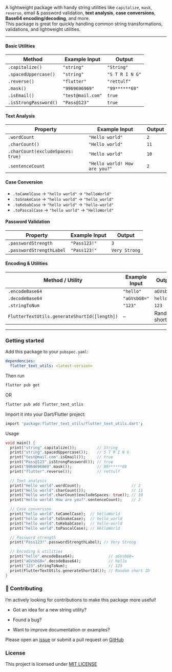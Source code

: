 A lightweight  package with handy string utilities like `capitalize`, `mask`, `reverse`, email & password validation, **text analysis**, **case conversions**, **Base64 encoding/decoding**, and more.  
This package is great for quickly handling common string transformations, validations, and lightweight utilities.  

---

 

####  Basic Utilities  
| Method                | Example Input     | Output       |
|-----------------------|------------------|--------------|
| `.capitalize()`       | `"string"`       | `"String"`   |
| `.spacedUppercase()`  | `"string"`       | `"S T R I N G"` |
| `.reverse()`          | `"flutter"`      | `"rettulf"`  |
| `.mask()`             | `"9969696969"`   | `"99******69"` |
| `.isEmail()`          | `"test@mail.com"`| `true`       |
| `.isStrongPassword()` | `"Pass@123"`     | `true`       |


####  Text Analysis  

| Property              | Example Input                   | Output |
|-----------------------|---------------------------------|--------|
| `.wordCount`          | `"Hello world"`                 | `2`    |
| `.charCount()`        | `"Hello world"`                 | `11`   |
| `.charCount(excludeSpaces: true)` | `"Hello world"`     | `10`   |
| `.sentenceCount`      | `"Hello world! How are you?"`   | `2`    | 

####  Case Conversion  
- `.toCamelCase` → `"hello world"` → `"helloWorld"`  
- `.toSnakeCase` → `"hello world"` → `"hello_world"`  
- `.toKebabCase` → `"hello world"` → `"hello-world"`  
- `.toPascalCase` → `"hello world"` → `"HelloWorld"`  

####  Password Validation  
| Property                  | Example Input   | Output        |
|---------------------------|-----------------|---------------|
| `.passwordStrength`       | `"Pass123!"`    | `3`           |
| `.passwordStrengthLabel`  | `"Pass123!"`    | `Very Strong` | 

####  Encoding & Utilities  
| Method / Utility              | Example Input  | Output        |
|-------------------------------|----------------|---------------|
| `.encodeBase64`               | `"hello"`      | `aGVsbG8=`    |
| `.decodeBase64`               | `"aGVsbG8="`   | `hello`       |
| `.stringToNum`                | `"123"`        | `123`         |
| `FlutterTextUtils.generateShortId([length])` | – | Random short ID |

---

###  Getting started  

Add this package to your `pubspec.yaml`:  

```yaml
dependencies:
  flutter_text_utils: <latest-version>
```

Then run
```bash
flutter pub get
```
OR
```bash
flutter pub add flutter_text_utlis
```
Import it into your Dart/Flutter project:
```bash
import 'package:flutter_text_utils/flutter_text_utils.dart';
```
Usage
```dart
void main() {
  print("string".capitalize());         // String
  print("string".spacedUppercase());    // S T R I N G
  print("test@mail.com".isEmail());     // true
  print("Pass@123".isStrongPassword()); // true
  print("9969696969".mask());           // 99******69
  print("flutter".reverse());           // rettulf

  // Text analysis
  print("Hello world".wordCount);                      // 2
  print("Hello world".charCount());                    // 11
  print("Hello world".charCount(excludeSpaces: true)); // 10
  print("Hello world! How are you?".sentenceCount);    // 2

  // Case conversion
  print("hello world".toCamelCase);  // helloWorld
  print("hello world".toSnakeCase);  // hello_world
  print("hello world".toKebabCase);  // hello-world
  print("hello world".toPascalCase); // HelloWorld

  // Password strength
  print("Pass123!".passwordStrengthLabel); // Very Strong

  // Encoding & utilities
  print("hello".encodeBase64);               // aGVsbG8=
  print("aGVsbG8=".decodeBase64);            // hello
  print("123".stringToNum);                  // 123
  print(FlutterTextUtils.generateShortId()); // Random short ID
}
```
### 🤝 Contributing
I’m actively looking for contributions to make this package more useful!

- Got an idea for a new string utility?

- Found a bug?

- Want to improve documentation or examples?

Please open an [issue](https://github.com/Dheeraj-Chintala/flutter-text-utils/issues/new) or submit a pull request on [GitHub](https://github.com/Dheeraj-Chintala/flutter-text-utils)

### License
This project is licensed under [MIT LICENSE](LICENSE) 
